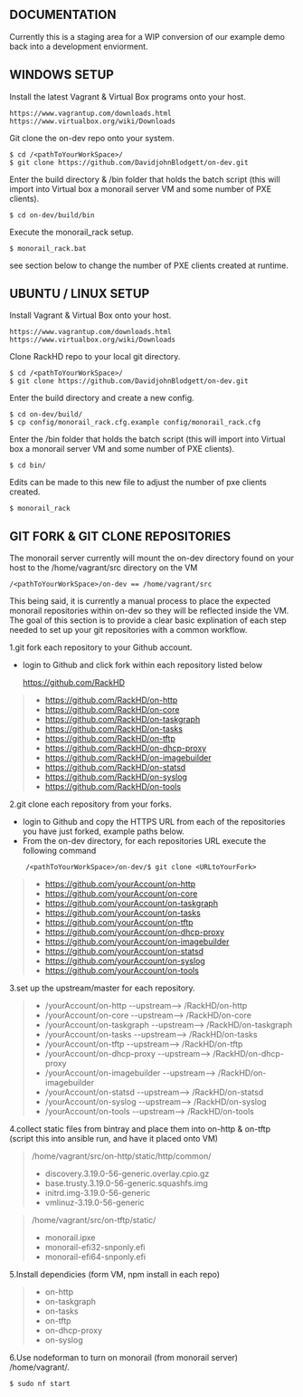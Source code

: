## DOCUMENTATION

Currently this is a staging area for a WIP conversion of our example demo back into a development enviorment.


## WINDOWS SETUP

Install the latest Vagrant & Virtual Box programs onto your host.

	https://www.vagrantup.com/downloads.html
    https://www.virtualbox.org/wiki/Downloads

Git clone the on-dev repo onto your system.

    $ cd /<pathToYourWorkSpace>/
    $ git clone https://github.com/DavidjohnBlodgett/on-dev.git

Enter the build directory & /bin folder that holds the batch script (this will import into Virtual box a monorail server VM and some number of PXE clients).

    $ cd on-dev/build/bin
	
Execute the monorail_rack setup.

    $ monorail_rack.bat

see section below to change the number of PXE clients created at runtime.


## UBUNTU / LINUX SETUP

Install Vagrant & Virtual Box onto your host.

	https://www.vagrantup.com/downloads.html
    https://www.virtualbox.org/wiki/Downloads

Clone RackHD repo to your local git directory.

    $ cd /<pathToYourWorkSpace>/
    $ git clone https://github.com/DavidjohnBlodgett/on-dev.git


Enter the build directory and create a new config.

    $ cd on-dev/build/
    $ cp config/monorail_rack.cfg.example config/monorail_rack.cfg

Enter the /bin folder that holds the batch script (this will import into Virtual box a monorail server VM and some number of PXE clients).

    $ cd bin/

Edits can be made to this new file to adjust the number of pxe clients created.

    $ monorail_rack



## GIT FORK & GIT CLONE REPOSITORIES

The monorail server currently will mount the on-dev directory found on your host to the /home/vagrant/src directory on the VM

    /<pathToYourWorkSpace>/on-dev == /home/vagrant/src
	
This being said, it is currently a manual process to place the expected monorail repositories within on-dev so they will be reflected inside the VM.
The goal of this section is to provide a clear basic explination of each step needed to set up your git repositories with a common workflow.

1.git fork each repository to your Github account.

- login to Github and click fork within each repository listed below

    https://github.com/RackHD

> - https://github.com/RackHD/on-http
> - https://github.com/RackHD/on-core
> - https://github.com/RackHD/on-taskgraph
> - https://github.com/RackHD/on-tasks
> - https://github.com/RackHD/on-tftp
> - https://github.com/RackHD/on-dhcp-proxy
> - https://github.com/RackHD/on-imagebuilder
> - https://github.com/RackHD/on-statsd
> - https://github.com/RackHD/on-syslog
> - https://github.com/RackHD/on-tools


2.git clone each repository from your forks.

- login to Github and copy the HTTPS URL from each of the repositories you have just forked, example paths below.
- From the on-dev directory, for each repositories URL execute the following command

```
    /<pathToYourWorkSpace>/on-dev/$ git clone <URLtoYourFork> 
```

> - https://github.com/yourAccount/on-http
> - https://github.com/yourAccount/on-core
> - https://github.com/yourAccount/on-taskgraph
> - https://github.com/yourAccount/on-tasks
> - https://github.com/yourAccount/on-tftp
> - https://github.com/yourAccount/on-dhcp-proxy
> - https://github.com/yourAccount/on-imagebuilder
> - https://github.com/yourAccount/on-statsd
> - https://github.com/yourAccount/on-syslog
> - https://github.com/yourAccount/on-tools


3.set up the upstream/master for each repository.

 

> - /yourAccount/on-http --upstream--> /RackHD/on-http
> - /yourAccount/on-core --upstream--> /RackHD/on-core
> - /yourAccount/on-taskgraph --upstream--> /RackHD/on-taskgraph
> - /yourAccount/on-tasks --upstream--> /RackHD/on-tasks
> - /yourAccount/on-tftp --upstream--> /RackHD/on-tftp
> - /yourAccount/on-dhcp-proxy --upstream--> /RackHD/on-dhcp-proxy
> - /yourAccount/on-imagebuilder --upstream--> /RackHD/on-imagebuilder
> - /yourAccount/on-statsd --upstream--> /RackHD/on-statsd
> - /yourAccount/on-syslog --upstream--> /RackHD/on-syslog
> - /yourAccount/on-tools --upstream--> /RackHD/on-tools

4.collect static files from bintray and place them into on-http & on-tftp (script this into ansible run, and have it placed onto VM)

> /home/vagrant/src/on-http/static/http/common/
> - discovery.3.19.0-56-generic.overlay.cpio.gz
> - base.trusty.3.19.0-56-generic.squashfs.img
> - initrd.img-3.19.0-56-generic
> - vmlinuz-3.19.0-56-generic

> /home/vagrant/src/on-tftp/static/
> - monorail.ipxe
> - monorail-efi32-snponly.efi
> - monorail-efi64-snponly.efi
   
5.Install dependicies (form VM, npm install in each repo)
> - on-http
> - on-taskgraph
> - on-tasks
> - on-tftp
> - on-dhcp-proxy
> - on-syslog

6.Use nodeforman to turn on monorail (from monorail server) /home/vagrant/.

    $ sudo nf start